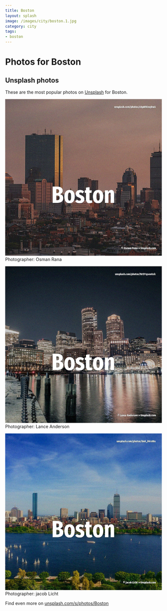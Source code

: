 ```yaml
---
title: Boston
layout: splash
image: /images/city/boston.1.jpg
category: city
tags:
- boston
---
```

# Photos for Boston
 
## Unsplash photos
These are the most popular photos on [Unsplash](https://unsplash.com) for Boston.
 
![Boston](/images/city/boston.1.jpg)
Photographer:  Osman Rana
 
![Boston](/images/city/boston.2.jpg)
Photographer:  Lance Anderson
 
![Boston](/images/city/boston.3.jpg)
Photographer:  jacob Licht
 
Find even more on [unsplash.com/s/photos/Boston](https://unsplash.com/s/photos/Boston)
 

